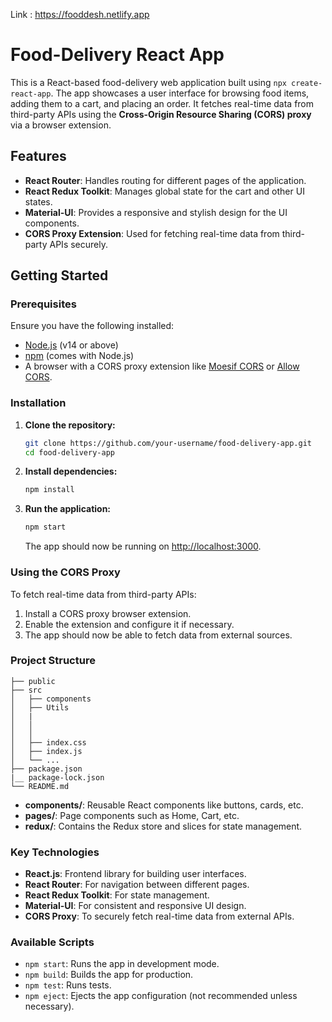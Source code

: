 
Link : https://fooddesh.netlify.app

# Food-Delivery React App

This is a React-based food-delivery web application built using `npx create-react-app`. The app showcases a user interface for browsing food items, adding them to a cart, and placing an order. It fetches real-time data from third-party APIs using the **Cross-Origin Resource Sharing (CORS) proxy** via a browser extension.

## Features

- **React Router**: Handles routing for different pages of the application.
- **React Redux Toolkit**: Manages global state for the cart and other UI states.
- **Material-UI**: Provides a responsive and stylish design for the UI components.
- **CORS Proxy Extension**: Used for fetching real-time data from third-party APIs securely.

## Getting Started

### Prerequisites

Ensure you have the following installed:

- [Node.js](https://nodejs.org/en/download/) (v14 or above)
- [npm](https://www.npmjs.com/get-npm) (comes with Node.js)
- A browser with a CORS proxy extension like [Moesif CORS](https://chrome.google.com/webstore/detail/moesif-origin-cors-change/anepbdekljkcmpnpbdkkdkceokbfljlm) or [Allow CORS](https://chrome.google.com/webstore/detail/allow-cors-access-control/hnkcfpcejkafcihlgbojoidoihckciin).

### Installation

1. **Clone the repository:**

   ```bash
   git clone https://github.com/your-username/food-delivery-app.git
   cd food-delivery-app
   ```

2. **Install dependencies:**

   ```bash
   npm install
   ```

3. **Run the application:**

   ```bash
   npm start
   ```

   The app should now be running on [http://localhost:3000](http://localhost:3000).

### Using the CORS Proxy

To fetch real-time data from third-party APIs:

1. Install a CORS proxy browser extension.
2. Enable the extension and configure it if necessary.
3. The app should now be able to fetch data from external sources.

### Project Structure

```
├── public
├── src
│   ├── components
│   ├── Utils 
│   |
│   │   
│   │   
│   ├── index.css
│   ├── index.js
│   └── ...
├── package.json
|__ package-lock.json
└── README.md
```

- **components/**: Reusable React components like buttons, cards, etc.
- **pages/**: Page components such as Home, Cart, etc.
- **redux/**: Contains the Redux store and slices for state management.

### Key Technologies

- **React.js**: Frontend library for building user interfaces.
- **React Router**: For navigation between different pages.
- **React Redux Toolkit**: For state management.
- **Material-UI**: For consistent and responsive UI design.
- **CORS Proxy**: To securely fetch real-time data from external APIs.

### Available Scripts

- `npm start`: Runs the app in development mode.
- `npm build`: Builds the app for production.
- `npm test`: Runs tests.
- `npm eject`: Ejects the app configuration (not recommended unless necessary).



